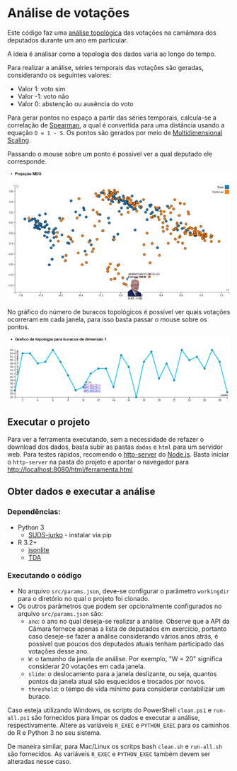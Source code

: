 # Análise de votações

Este código faz uma [análise topológica](https://en.wikipedia.org/wiki/Persistent_homology) das votações na camâmara dos deputados durante um ano em particular.

A ideia é analisar como a topologia dos dados varia ao longo do tempo.

Para realizar a análise, séries temporais das votações são geradas, considerando os seguintes valores:

* Valor  1: voto sim
* Valor -1: voto não
* Valor  0: abstenção ou ausência do voto

Para gerar pontos no espaço a partir das séries temporais, calcula-se a correlação de [Spearman](https://en.wikipedia.org/wiki/Spearman%27s_rank_correlation_coefficient), a qual é convertida para uma distância usando a equação `D = 1 - S`. Os pontos são gerados por meio de [Multidimensional Scaling](https://en.wikipedia.org/wiki/Multidimensional_scaling).

Passando o mouse sobre um ponto é possível ver a qual deputado ele corresponde.

![Projeção dos dados](images/mds.png)

No gráfico do número de buracos topológicos é possível ver quais votações ocorreram em cada janela, para isso basta passar o mouse sobre os pontos.

![Análise topológica](images/topologia.png)

## Executar o projeto

Para ver a ferramenta executando, sem a necessidade de refazer o download dos dados, basta subir as pastas `dados` e `html` para um servidor web. Para testes rápidos, recomendo o [http-server](https://www.npmjs.com/package/http-server) do [Node.js](https://nodejs.org/en/). Basta iniciar o `http-server` na pasta do projeto e apontar o navegador para <http://localhost:8080/html/ferramenta.html>

## Obter dados e executar a análise

### Dependências:
* Python 3
    * [SUDS-jurko](https://bitbucket.org/jurko/suds) - instalar via pip
* R 3.2+
    * [jsonlite](https://cran.r-project.org/web/packages/jsonlite/index.html)
    * [TDA](https://cran.r-project.org/package=TDA)

### Executando o código

* No arquivo `src/params.json`, deve-se configurar o parâmetro `workingdir` para o diretório no qual o projeto foi clonado.
* Os outros parâmetros que podem ser opcionalmente configurados no arquivo `src/params.json` são:
    * `ano`: o ano no qual deseja-se realizar a análise. Observe que a API da Câmara fornece apenas a lista de deputados em exercício, portanto caso deseje-se fazer a análise considerando vários anos atrás, é possível que poucos dos deputados atuais tenham participado das votações desse ano.
    * `W`: o tamanho da janela de análise. Por exemplo, "W = 20" significa considerar 20 votações em cada janela.
    * `slide`: o deslocamento para a janela deslizante, ou seja, quantos pontos da janela atual são esquecidos e trocados por novos.
    * `threshold`: o tempo de vida mínimo para considerar contabilizar um buraco.

Caso esteja utilizando Windows, os scripts do PowerShell `clean.ps1` e `run-all.ps1` são fornecidos para limpar os dados e executar a análise, respectivamente. Altere as variáveis `R_EXEC` e `PYTHON_EXEC` para os caminhos do R e Python 3 no seu sistema.

De maneira similar, para Mac/Linux os scritps bash `clean.sh` e `run-all.sh` são fornecidos. As variáveis `R_EXEC` e `PYTHON_EXEC` também devem ser alteradas nesse caso.



